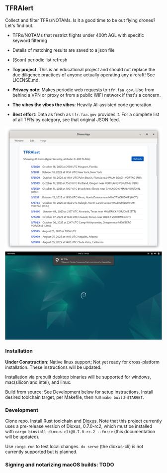 ## TFRAlert
Collect and filter TFRs/NOTAMs. Is it a good time to be out flying drones? Let's find out.

- TFRs/NOTAMs that restrict flights under 400ft AGL with specific keyword filtering
- Details of matching results are saved to a json file
- (Soon) periodic list refresh

- **Toy project**: This is an educational project and should not replace the due diligence practices of anyone actually operating any aircraft! See LICENSE.md.
- **Privacy note**: Makes periodic web requests to `tfr.faa.gov`. Use from behind a VPN or proxy or from a public WIFI network if that's a concern.
- **The vibes the vibes the vibes**: Heavily AI-assisted code generation.
- **Best effort**: Data as fresh as `tfr.faa.gov` provides it. For a complete list of all TFRs by category, see that original JSON feed.

![Screenshot of app UI](screenshots/tfr_ui.png)
![Screenshot of system notificatoin](screenshots/notif.png)

### Installation
**Under Construction**: Native linux support; Not yet ready for cross-platform installation. These instructions will be updated.

Installation via prebuilt desktop binaries will be supported for windows, mac(silicon and intel), and linux.

Build from source: See Development below for setup instructions. Install desired toolchain target, per Makefile, then run `make build-$TARGET`.

### Development
Clone repo. Install Rust toolchain and [Dioxus](https://dioxuslabs.com/). Note that this project currently uses a pre-release version of Dioxus, 0.7.0-rc2, which must be installed with `cargo binstall dioxus-cli@0.7.0-rc.2 --force` (this documentation will be updated).

Use `cargo run` to test local changes. `dx serve` (the dioxus-cli) is not currently supported but is planned.

### Signing and notarizing macOS builds: TODO
